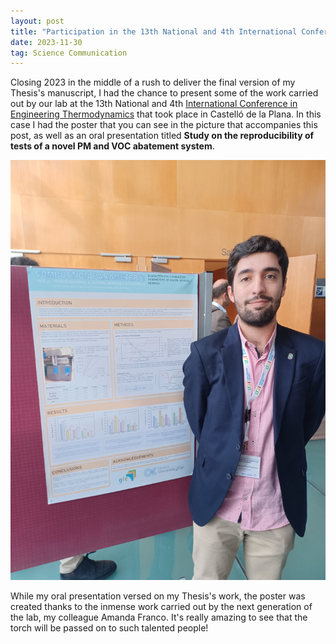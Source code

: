 ```yaml
---
layout: post
title: "Participation in the 13th National and 4th International Conference in Engineering Thermodynamics"
date: 2023-11-30
tag: Science Communication
---
```

Closing 2023 in the middle of a rush to deliver the final version of my Thesis's manuscript, I had the chance to present some of the work carried out by our lab at the 13th National and 4th [International Conference in Engineering Thermodynamics](https://www.fue.uji.es/13cnit) that took place in Castelló de la Plana. In this case I had the poster that you can see in the picture that accompanies this post, as well as an oral presentation titled __Study on the reproducibility of tests of a novel PM and VOC abatement system__. 

<img src="/images/posts/CNIT23.png" alt="Combustion Parameters poster"/> 

While my oral presentation versed on my Thesis's work, the poster was created thanks to the inmense work carried out by the next generation of the lab, my colleague Amanda Franco. It's really amazing to see that the torch will be passed on to such talented people!